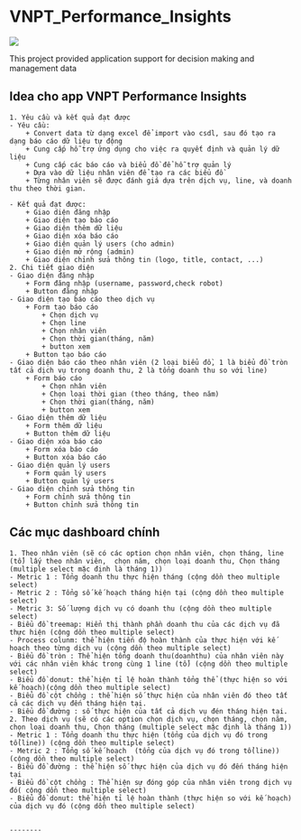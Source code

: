 # VNPT_Performance_Insights

<a target="_blank" href="https://cookiecutter-data-science.drivendata.org/">
    <img src="https://img.shields.io/badge/CCDS-Project%20template-328F97?logo=cookiecutter" />
</a>

This project provided application support for decision making and management data

## Idea cho app VNPT Performance Insights
    1. Yêu cầu và kết quả đạt được
    - Yêu cầu: 
        + Convert data từ dạng excel để import vào csdl, sau đó tạo ra dạng báo cáo dữ liệu tự động
        + Cung cấp hỗ trợ ứng dụng cho việc ra quyết định và quản lý dữ liệu
        + Cung cấp các báo cáo và biểu đồ để hỗ trợ quản lý
        + Dựa vào dữ liệu nhân viên để tạo ra các biểu đồ
        + Từng nhân viên sẽ được đánh giá dựa trên dịch vụ, line, và doanh thu theo thời gian.
        
    - Kết quả đạt được:
        + Giao diện đăng nhập
        + Giao diện tạo báo cáo
        + Giao diện thêm dữ liệu
        + Giao diện xóa báo cáo
        + Giao diện quản lý users (cho admin)
        + Giao diện mở rộng (admin)
        + Giao diện chỉnh sửa thông tin (logo, title, contact, ...)
    2. Chi tiết giao diện
    - Giao diện đăng nhập
        + Form đăng nhập (username, password,check robot)
        + Button đăng nhập 
    - Giao diện tạo báo cáo theo dịch vụ
        + Form tạo báo cáo
            + Chọn dịch vụ
            + Chọn line
            + Chọn nhân viên
            + Chọn thời gian(tháng, năm)
            + button xem 
        + Button tạo báo cáo
    - Giao diện báo cáo theo nhân viên (2 loại biểu đồ, 1 là biểu đồ tròn tất cả dịch vụ trong doanh thu, 2 là tổng doanh thu so với line)
        + Form báo cáo
            + Chọn nhân viên
            + Chọn loại thời gian (theo tháng, theo năm)
            + Chọn thời gian(tháng, năm)
            + button xem
    - Giao diện thêm dữ liệu
        + Form thêm dữ liệu
        + Button thêm dữ liệu
    - Giao diện xóa báo cáo
        + Form xóa báo cáo
        + Button xóa báo cáo
    - Giao diện quản lý users
        + Form quản lý users
        + Button quản lý users
    - Giao diện chỉnh sửa thông tin
        + Form chỉnh sửa thông tin
        + Button chỉnh sửa thông tin
## Các mục dashboard chính
    1. Theo nhân viên (sẽ có các option chọn nhân viên, chọn tháng, line (tổ) lấy theo nhân viên,  chọn năm, chọn loại doanh thu, Chọn tháng (multiple select mặc định là tháng 1))
    - Metric 1 : Tổng doanh thu thực hiện tháng (cộng dồn theo multiple select)
    - Metric 2 : Tổng số kế hoạch tháng hiện tại (cộng dồn theo multiple select)
    - Metric 3: Số lượng dịch vụ có doanh thu (cộng dồn theo multiple select)
    - Biểu đồ treemap: Hiển thị thành phần doanh thu của các dịch vụ đã thực hiện (cộng dồn theo multiple select)
    - Process colunm: thể hiện tiến độ hoàn thành của thực hiện với kế hoạch theo từng dịch vụ (cộng dồn theo multiple select)
    - Biểu đồ tròn : Thể hiện tổng doanh thu(doanhthu) của nhân viên này với các nhân viên khác trong cùng 1 line (tổ) (cộng dồn theo multiple select)
    - Biểu đồ donut: thể hiện tỉ lệ hoàn thành tổng thể (thực hiện so với kế hoạch)(cộng dồn theo multiple select)
    - Biểu đồ cột chồng : thể hiện số thực hiện của nhân viên đó theo tất cả các dịch vụ đến tháng hiện tại.
    - Biểu đồ đường : số thực hiện của tất cả dịch vụ đén tháng hiện tại.
    2. Theo dịch vụ (sẽ có các option chọn dịch vụ, chọn tháng, chọn năm, chọn loại doanh thu, Chọn tháng (multiple select mặc định là tháng 1))
    - Metric 1 : Tổng doanh thu thực hiện (tổng của dịch vụ đó trong tổ(line)) (cộng dồn theo multiple select)
    - Metric 2 : Tổng số kế hoạch  (tổng của dịch vụ đó trong tổ(line)) (cộng dồn theo multiple select)
    - Biểu đồ đường : thể hiện số thực hiện của dịch vụ đó đến tháng hiện tại
    - Biểu đồ cột chồng : Thể hiện sự đóng góp của nhân viên trong dịch vụ đó( cộng dồn theo multiple select)
    - Biểu đồ donut: thể hiện tỉ lệ hoàn thành (thực hiện so với kế hoạch) của dịch vụ đó (cộng dồn theo multiple select)
    
```

--------

